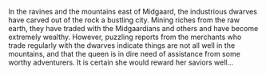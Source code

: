 In the ravines and the mountains east of Midgaard, the industrious dwarves have carved out of the rock a bustling city. Mining riches from the raw earth, they have traded with the Midgaardians and others and have become extremely wealthy. However, puzzling reports from the merchants who trade regularly with the dwarves indicate things are not all well in the mountains, and that the queen is in dire need of assistance from some worthy adventurers. It is certain she would reward her saviors well... 
